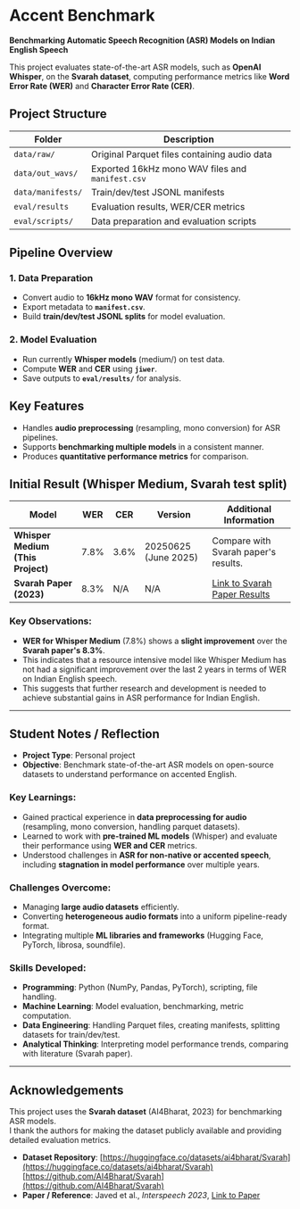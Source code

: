 # Accent Benchmark

**Benchmarking Automatic Speech Recognition (ASR) Models on Indian English Speech**

This project evaluates state-of-the-art ASR models, such as **OpenAI Whisper**, on the **Svarah dataset**, computing performance metrics like **Word Error Rate (WER)** and **Character Error Rate (CER)**.



##  Project Structure

| Folder                  | Description |
|-------------------------|-------------|
| `data/raw/`             | Original Parquet files containing audio data |
| `data/out_wavs/`        | Exported 16kHz mono WAV files and `manifest.csv` |
| `data/manifests/`       | Train/dev/test JSONL manifests |
| `eval/results`          | Evaluation results, WER/CER metrics |
| `eval/scripts/`         | Data preparation and evaluation scripts |



##  Pipeline Overview

### 1. Data Preparation
- Convert audio to **16kHz mono WAV** format for consistency.
- Export metadata to **`manifest.csv`**.
- Build **train/dev/test JSONL splits** for model evaluation.

### 2️. Model Evaluation
- Run currently **Whisper models** (medium/) on test data.
- Compute **WER** and **CER** using **`jiwer`**.
- Save outputs to **`eval/results/`** for analysis.



##  Key Features
- Handles **audio preprocessing** (resampling, mono conversion) for ASR pipelines.
- Supports **benchmarking multiple models** in a consistent manner.
- Produces **quantitative performance metrics** for comparison.



## Initial Result (Whisper Medium, Svarah test split)

| Model                        | **WER** | **CER** | **Version**               | **Additional Information**                                                  |
|------------------------------|---------|---------|---------------------------|------------------------------------------------------------------------------|
| **Whisper Medium (This Project)** | 7.8%    | 3.6%    | 20250625 (June 2025)       | Compare with Svarah paper's results.                                          |
| **Svarah Paper (2023)**       | 8.3%    | N/A | N/A                       | [Link to Svarah Paper Results](https://github.com/AI4Bharat/Svarah?tab=readme-ov-file#table-1-wer-comparison) |

### Key Observations:
- **WER for Whisper Medium** (7.8%) shows a **slight improvement** over the **Svarah paper's 8.3%**.
- This indicates that a resource intensive model like Whisper Medium has not had a significant improvement over the last 2 years in terms of WER on Indian English speech.
- This suggests that further research and development is needed to achieve substantial gains in ASR performance for Indian English.

---

## Student Notes / Reflection

- **Project Type**: Personal project 
- **Objective**: Benchmark state-of-the-art ASR models on open-source datasets to understand performance on accented English.  

### Key Learnings:
- Gained practical experience in **data preprocessing for audio** (resampling, mono conversion, handling parquet datasets).  
- Learned to work with **pre-trained ML models** (Whisper) and evaluate their performance using **WER and CER** metrics.  
- Understood challenges in **ASR for non-native or accented speech**, including **stagnation in model performance** over multiple years.  

### Challenges Overcome:
- Managing **large audio datasets** efficiently.  
- Converting **heterogeneous audio formats** into a uniform pipeline-ready format.  
- Integrating multiple **ML libraries and frameworks** (Hugging Face, PyTorch, librosa, soundfile).  

### Skills Developed:
- **Programming**: Python (NumPy, Pandas, PyTorch), scripting, file handling.  
- **Machine Learning**: Model evaluation, benchmarking, metric computation.  
- **Data Engineering**: Handling Parquet files, creating manifests, splitting datasets for train/dev/test.  
- **Analytical Thinking**: Interpreting model performance trends, comparing with literature (Svarah paper).  

---

## Acknowledgements

This project uses the **Svarah dataset** (AI4Bharat, 2023) for benchmarking ASR models.  
I thank the authors for making the dataset publicly available and providing detailed evaluation metrics.

- **Dataset Repository**: [https://huggingface.co/datasets/ai4bharat/Svarah](https://huggingface.co/datasets/ai4bharat/Svarah)  [https://github.com/AI4Bharat/Svarah](https://github.com/AI4Bharat/Svarah)  
- **Paper / Reference**: Javed et al., *Interspeech 2023*, [Link to Paper](https://www.isca-speech.org/archive/Interspeech_2023/abstracts/xxx.html)
